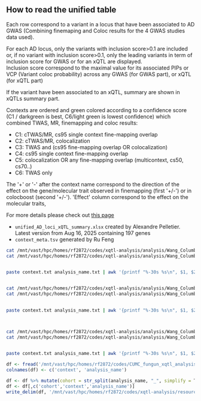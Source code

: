 
## How to read the unified table	
Each row correspond to a variant in a locus that have been associated to AD GWAS (Combining finemaping and Coloc results for the 4 GWAS studies data used). 	

For each AD locus, only the variants with inclusion score>0.1 are included or, if no variant with inclusion score>0.1, only the leading variants in term of inclusion score for GWAS or for an xQTL are displayed.  
Inclusion score correspond to the maximal value for its associated PIPs or VCP (Variant coloc probability) across any GWAS (for GWAS part), or xQTL (for xQTL part)

If the variant have been associated to an xQTL, summary are shown in xQTLs summary part.	 

Contexts are ordered and green colored according to a confidence score (C1 / darkgreen is best, C6/light green is lowest confidence) which combined TWAS, MR, finemapping and coloc results:	 

- C1: cTWAS/MR, cs95 single context fine-mapping overlap
- C2: cTWAS/MR, colocalization
- C3: TWAS and (cs95 fine-mapping overlap OR colocalization)
- C4: cs95 single context fine-mapping overlap
- C5: colocalization OR any fine-mapping overlap (multicontext, cs50, cs70..)
- C6: TWAS only

The '+' or '-' after the context name correspond to the direction of the effect on the gene/molecular trait observed in finemapping (first '+/-') or in colocboost (second '+/-'). 
'Effect' column correspond to the effect on the molecular traits, 
  



For more details please check out [this page](https://statfungen.github.io/xqtl-resources/xqtl_resource_description/#alzheimers-disease-gwas-integration)

- `unified_AD_loci_xQTL_summary.xlsx` created by Alexandre Pelletier. Latest version from Aug 16, 2025 containing 197 genes
- `context_meta.tsv` generated by Ru Feng
```bash
cat /mnt/vast/hpc/homes/rf2872/codes/xqtl-analysis/analysis/Wang_Columbia/susie_twas/*/commands_to_submit.txt |grep -oP '(?<=--phenotype-names )[^\\]*'| sed 's/\s--.*$//' | awk -v OFS=',' '{for (i=1; i<=NF; i++) printf "%s%s", $i, (i==NF?ORS:OFS)}'   > context.txt
cat /mnt/vast/hpc/homes/rf2872/codes/xqtl-analysis/analysis/Wang_Columbia/susie_twas/*/commands_to_submit.txt |grep -oP '(?<=--name )[^\\]*'| sed 's/\s--.*$//' |sed 's/ //g' > analysis_name.txt
 

paste context.txt analysis_name.txt | awk '{printf "%-30s %s\n", $1, $2}' > combined.txt


cat /mnt/vast/hpc/homes/rf2872/codes/xqtl-analysis/analysis/Wang_Columbia/fsusie/*/commands_to_submit.txt |grep -oP '(?<=--phenotype-names )[^\\]*'| sed 's/\s--.*$//' | awk -v OFS=',' '{for (i=1; i<=NF; i++) printf "%s%s", $i, (i==NF?ORS:OFS)}'   > context.txt
cat /mnt/vast/hpc/homes/rf2872/codes/xqtl-analysis/analysis/Wang_Columbia/fsusie/*/commands_to_submit.txt |grep -oP '(?<=--name )[^\\]*'| sed 's/\s--.*$//' |sed 's/ //g' > analysis_name.txt
 

paste context.txt analysis_name.txt | awk '{printf "%-30s %s\n", $1, $2}' >> combined.txt



cat /mnt/vast/hpc/homes/rf2872/codes/xqtl-analysis/analysis/Wang_Columbia/susie_twas_trans/*/commands_to_submit.txt |grep -oP '(?<=--phenotype-names )[^\\]*'| sed 's/\s--.*$//' | awk -v OFS=',' '{for (i=1; i<=NF; i++) printf "%s%s", $i, (i==NF?ORS:OFS)}'   > context.txt
cat /mnt/vast/hpc/homes/rf2872/codes/xqtl-analysis/analysis/Wang_Columbia/susie_twas_trans/*/commands_to_submit.txt |grep -oP '(?<=--name )[^\\]*'| sed 's/\s--.*$//' |sed 's/ //g' > analysis_name.txt
 

paste context.txt analysis_name.txt | awk '{printf "%-30s %s\n", $1, $2}' >> combined.txt
```


```R
df <- fread('/mnt/vast/hpc/homes/rf2872/codes/CUMC_fungun_xqtl_analysis/analysis/Others/combined.txt', sep = ' ', header = FALSE)
colnames(df) <- c('context', 'analysis_name')

df <- df %>% mutate(cohort = str_split(analysis_name, "_", simplify = T) %>% .[,1])  %>% filter(!str_detect(analysis_name, 'leafcutter2'))
df <- df[,c('cohort','context','analysis_name')]
write_delim(df, '/mnt/vast/hpc/homes/rf2872/codes/xqtl-analysis/resource/context_meta.tsv', delim = '\t')
```


